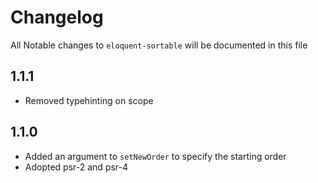 # Changelog

All Notable changes to `eloquent-sortable` will be documented in this file

## 1.1.1
- Removed typehinting on scope



## 1.1.0
- Added an argument to `setNewOrder` to specify the starting order
- Adopted psr-2 and psr-4

